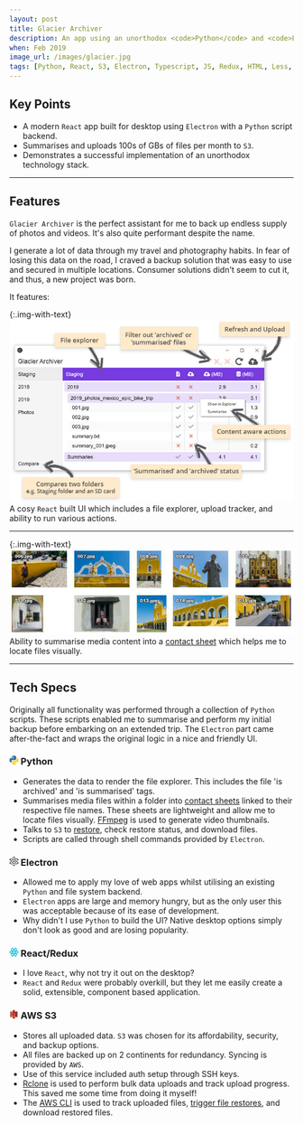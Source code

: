 ```yaml
---
layout: post
title: Glacier Archiver
description: An app using an unorthodox <code>Python</code> and <code>Electron</code> combo which helps me track, summarise, and archive terabytes of media files on two continents.
when: Feb 2019
image_url: /images/glacier.jpg
tags: [Python, React, S3, Electron, Typescript, JS, Redux, HTML, Less, Webpack]
---
```


## Key Points
- A modern `React` app built for desktop using `Electron` with a `Python` script backend.
- Summarises and uploads 100s of GBs of files per month to `S3`.
- Demonstrates a successful implementation of an unorthodox technology stack.

---

## Features

`Glacier Archiver` is the perfect assistant for me to back up endless supply of photos and videos. It's also quite performant despite the name.

I generate a lot of data through my travel and photography habits. In fear of losing this data on the road, I craved a backup solution that was easy to use and secured in multiple locations. Consumer solutions didn't seem to cut it, and thus, a new project was born.

It features:

{:.img-with-text}
![Glarier Archiver Summary Image](/images/glacier_summary.jpg)
A cosy `React` built UI which includes a file explorer, upload tracker, and ability to run various actions.

---

{:.img-with-text}
![Glacier Archive Example Contact Sheet](/images/glacier_contact_sheet.jpg)
Ability to summarise media content into a [contact sheet](https://en.wikipedia.org/wiki/Contact_print) which helps me to locate files visually.

---

## Tech Specs

Originally all functionality was performed through a collection of `Python` scripts. These scripts enabled me to summarise and perform my initial backup before embarking on an extended trip. The `Electron` part came after-the-fact and wraps the original logic in a nice and friendly UI.

### ![Python](/icons/python.png) Python
- Generates the data to render the file explorer. This includes the file 'is archived' and 'is summarised' tags.
- Summarises media files within a folder into [contact sheets](https://en.wikipedia.org/wiki/Contact_print) linked to their respective file names. These sheets are lightweight and allow me to locate files visually. [FFmpeg](https://ffmpeg.org/) is used to generate video thumbnails.
- Talks to `S3` to [restore](https://docs.aws.amazon.com/AmazonS3/latest/user-guide/restore-archived-objects.html), check restore status, and download files.
- Scripts are called through shell commands provided by `Electron`.

### ![Electron](/icons/electron.png) Electron
- Allowed me to apply my love of web apps whilst utilising an existing `Python` and file system backend.
- `Electron` apps are large and memory hungry, but as the only user this was acceptable because of its ease of development.
- Why didn't I use `Python` to build the UI? Native desktop options simply don't look as good and are losing popularity.

### ![React & Redux](/icons/react.png) React/Redux
- I love `React`, why not try it out on the desktop?
- `React` and `Redux` were probably overkill, but they let me easily create a solid, extensible, component based application.

### ![AWS S3](/icons/s3.png) AWS S3
- Stores all uploaded data. `S3` was chosen for its affordability, security, and backup options.
- All files are backed up on 2 continents for redundancy. Syncing is provided by `AWS`.
- Use of this service included auth setup through SSH keys.
- [Rclone](https://rclone.org/) is used to perform bulk data uploads and track upload progress. This saved me some time from doing it myself!
- The [AWS CLI](https://aws.amazon.com/cli/) is used to track uploaded files, [trigger file restores](https://docs.aws.amazon.com/AmazonS3/latest/user-guide/restore-archived-objects.html), and download restored files.

